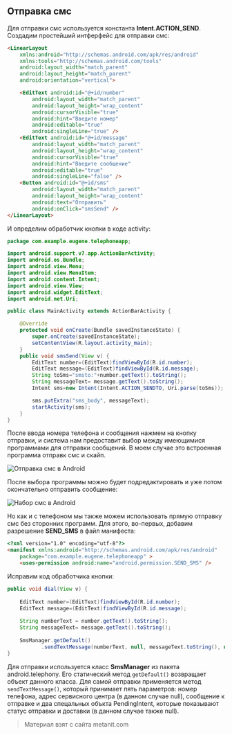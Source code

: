 ## Отправка смс

Для отправки смс используется константа **Intent.ACTION_SEND**. Создадим простейший интферфейс для отправки смс:

```html
<LinearLayout
    xmlns:android="http://schemas.android.com/apk/res/android"
    xmlns:tools="http://schemas.android.com/tools"
    android:layout_width="match_parent"
    android:layout_height="match_parent"
    android:orientation="vertical">

    <EditText android:id="@+id/number"
        android:layout_width="match_parent"
        android:layout_height="wrap_content"
        android:cursorVisible="true"
        android:hint="Введите номер"
        android:editable="true"
        android:singleLine="true" />
    <EditText android:id="@+id/message"
        android:layout_width="match_parent"
        android:layout_height="wrap_content"
        android:cursorVisible="true"
        android:hint="Введите сообщение"
        android:editable="true"
        android:singleLine="false" />
    <Button android:id="@+id/sms"
        android:layout_width="match_parent"
        android:layout_height="wrap_content"
        android:text="Отправить"
        android:onClick="smsSend" />
</LinearLayout>
```

И определим обработчик кнопки в коде activity:

```java
package com.example.eugene.telephoneapp;

import android.support.v7.app.ActionBarActivity;
import android.os.Bundle;
import android.view.Menu;
import android.view.MenuItem;
import android.content.Intent;
import android.view.View;
import android.widget.EditText;
import android.net.Uri;

public class MainActivity extends ActionBarActivity {

    @Override
    protected void onCreate(Bundle savedInstanceState) {
        super.onCreate(savedInstanceState);
        setContentView(R.layout.activity_main);
    }
    public void smsSend(View v) {
        EditText number=(EditText)findViewById(R.id.number);
        EditText message=(EditText)findViewById(R.id.message);
        String toSms="smsto:"+number.getText().toString();
        String messageText= message.getText().toString();
        Intent sms=new Intent(Intent.ACTION_SENDTO, Uri.parse(toSms));

        sms.putExtra("sms_body", messageText);
        startActivity(sms);
    }
}
```

После ввода номера телефона и сообщения нажмем на кнопку отправки, и система нам предоставит выбор между имеющимися программами для отправки сообщений. В моем случае это встроенная программа отправк смс и скайп.

![Отправка смс в Android](https://metanit.com/java/android/pics/telephone2.png)

После выбора программы можно будет подредактировать и уже потом окончательно отправить сообщение:

![Набор смс в Android](https://metanit.com/java/android/pics/telephone3.png)

Но как и с телефоном мы также можем использовать прямую отправку смс без сторонних программ. Для этого, во-первых, добавим разрешение **SEND_SMS** в файл манифеста:

```html
<?xml version="1.0" encoding="utf-8"?>
<manifest xmlns:android="http://schemas.android.com/apk/res/android"
    package="com.example.eugene.telephoneapp" >
    <uses-permission android:name="android.permission.SEND_SMS" />
```

Исправим код обработчика кнопки:

```java
public void dial(View v) {
    
    EditText number=(EditText)findViewById(R.id.number);
    EditText message=(EditText)findViewById(R.id.message);
    
    String numberText = number.getText().toString();
    String messageText= message.getText().toString();
    
    SmsManager.getDefault()
           .sendTextMessage(numberText, null, messageText.toString(), null, null);
}
```

Для отправки используется класс **SmsManager** из пакета android.telephony. Его статический метод `getDefault()` возвращает объект данного класса. Для самой отправки применяется метод `sendTextMessage()`, который принимает пять параметров: номер телефона, адрес сервисного центра (в данном случае null), сообщение к отправке и два спецальных объкта PendingIntent, которые показывают статус отправки и доставки (в данном случае также null).


> Материал взят с сайта metanit.com